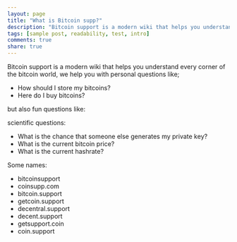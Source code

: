 ```yaml
---
layout: page
title: "What is Bitcoin supp?"
description: "Bitcoin support is a modern wiki that helps you understand every corner of the bitcoin world."
tags: [sample post, readability, test, intro]
comments: true
share: true
---
```


Bitcoin support is a modern wiki that helps you understand every corner of the bitcoin world, we help you with personal questions like;

- How should I store my bitcoins?
- Here do I buy bitcoins?

but also fun questions like:



scientific questions:

- What is the chance that someone else generates my private key?
- What is the current bitcoin price?
- What is the current hashrate?

Some names:

- bitcoinsupport
- coinsupp.com
- bitcoin.support
- getcoin.support
- decentral.support
- decent.support
- getsupport.coin
- coin.support
